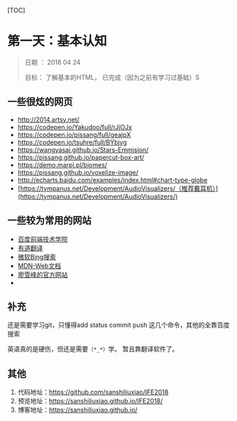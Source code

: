 [TOC]

# 第一天：基本认知

> 日期 ： 2018 04 24 
>
> 目标： 了解基本的HTML， 已完成（因为之前有学习过基础）S



## 一些很炫的网页

- <http://2014.artsy.net/>
- <https://codepen.io/Yakudoo/full/rJjOJx>
- <https://codepen.io/pissang/full/geajpX>
- <https://codepen.io/tsuhre/full/BYbjyg>
- <https://wangyasai.github.io/Stars-Emmision/>
- <https://pissang.github.io/papercut-box-art/>
- <https://demo.marpi.pl/biomes/>
- <https://pissang.github.io/voxelize-image/>
- <http://echarts.baidu.com/examples/index.html#chart-type-globe>
- [https://tympanus.net/Development/AudioVisualizers/（推荐戴耳机）](https://tympanus.net/Development/AudioVisualizers/)


## 一些较为常用的网站

* [百度前端技术学院 ](http://ife.baidu.com/)
* [有道翻译](http://fanyi.youdao.com/)
* [微软Bing搜索](https://cn.bing.com/?mkt=zh-CN)
* [MDN-Web文档](https://developer.mozilla.org/zh-CN/)
* [廖雪峰的官方网站](https://liaoxuefeng.com/)
* ​



##  补充

还是需要学习git，只懂得add status commit push 这几个命令，其他的全靠百度搜索

英语真的是硬伤，但还是需要`（*_*）`学。 暂且靠翻译软件了。

## 其他

1. 代码地址：https://github.com/sanshiliuxiao/IFE2018
2. 预览地址：https://sanshiliuxiao.github.io/IFE2018/
3. 博客地址：https://sanshiliuxiao.github.io/